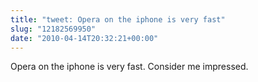 ```yaml
---
title: "tweet: Opera on the iphone is very fast"
slug: "12182569950"
date: "2010-04-14T20:32:21+00:00"
---
```

Opera on the iphone is very fast. Consider me impressed.
